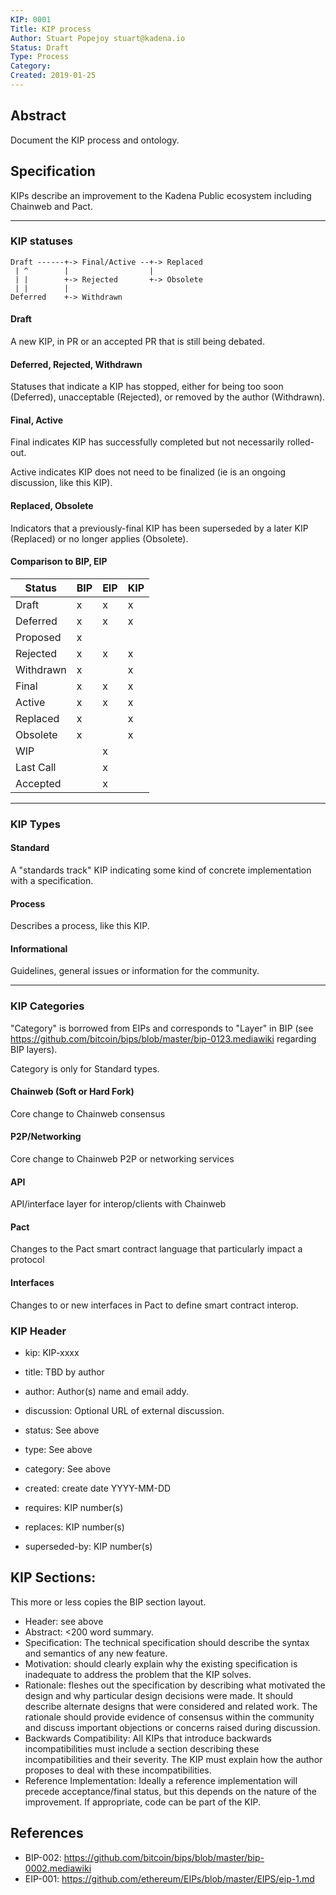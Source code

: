 ```yaml
---
KIP: 0001
Title: KIP process
Author: Stuart Popejoy stuart@kadena.io
Status: Draft
Type: Process
Category:
Created: 2019-01-25
---
```


## Abstract

Document the KIP process and ontology.

## Specification

KIPs describe an improvement to the Kadena Public ecosystem including Chainweb and Pact.

------

### KIP statuses

```
Draft ------+-> Final/Active --+-> Replaced
 | ^        |                  |
 | |        +-> Rejected       +-> Obsolete
 | |        |
Deferred    +-> Withdrawn
```

#### Draft
A new KIP, in PR or an accepted PR that is still being debated.

#### Deferred, Rejected, Withdrawn
Statuses that indicate a KIP has stopped, either for being too soon (Deferred), unacceptable (Rejected), or removed by the author (Withdrawn).

#### Final, Active
Final indicates KIP has successfully completed but not necessarily rolled-out.

Active indicates KIP does not need to be finalized (ie is an ongoing discussion, like this KIP).

#### Replaced, Obsolete

Indicators that a previously-final KIP has been superseded by a later KIP (Replaced) or no longer applies (Obsolete).

#### Comparison to BIP, EIP

| Status    | BIP | EIP | KIP   |
|--|---|---|--|
| Draft     |  x  |  x  |  x  |
| Deferred  |  x  |  x  |  x  |
| Proposed  |  x  |     |     |
| Rejected  |  x  |  x  |  x  |
| Withdrawn |  x  |     |  x  |
| Final     |  x  |  x  |  x  |
| Active    |  x  |  x  |  x  |
| Replaced  |  x  |     |  x  |
| Obsolete  |  x  |     |  x  |
| WIP       |     |  x  |     |
| Last Call |     |  x  |     |
| Accepted  |     |  x  |     |

-----

### KIP Types

#### Standard
A "standards track" KIP indicating some kind of concrete implementation with a specification.

#### Process
Describes a process, like this KIP.

#### Informational
Guidelines, general issues or information for the community.

-----

### KIP Categories

"Category" is borrowed from EIPs and corresponds to "Layer" in BIP
(see <https://github.com/bitcoin/bips/blob/master/bip-0123.mediawiki> regarding BIP layers).

Category is only for Standard types.

#### Chainweb (Soft or Hard Fork)
Core change to Chainweb consensus

#### P2P/Networking
Core change to Chainweb P2P or networking services

#### API
API/interface layer for interop/clients with Chainweb

#### Pact
Changes to the Pact smart contract language that particularly impact a protocol

#### Interfaces
Changes to or new interfaces in Pact to define smart contract interop.

### KIP Header

* kip: KIP-xxxx

* title: TBD by author

* author: Author(s) name and email addy.

* discussion: Optional URL of external discussion.

* status: See above

* type: See above

* category: See above

* created: create date YYYY-MM-DD

* requires: KIP number(s)

* replaces: KIP number(s)

* superseded-by: KIP number(s)

## KIP Sections:

This more or less copies the BIP section layout.

* Header: see above
* Abstract: <200 word summary.
* Specification: The technical specification should describe the syntax and semantics of any new feature.
* Motivation: should clearly explain why the existing specification is inadequate to address the problem that the KIP solves.
* Rationale: fleshes out the specification by describing what motivated the design and why particular design decisions were made. It should describe alternate designs that were considered and related work. The rationale should provide evidence of consensus within the community and discuss important objections or concerns raised during discussion.
* Backwards Compatibility: All KIPs that introduce backwards incompatibilities must include a section describing these incompatibilities and their severity. The KIP must explain how the author proposes to deal with these incompatibilities.
* Reference Implementation: Ideally a reference implementation will precede acceptance/final status, but this depends on the nature of the improvement. If appropriate, code can be part of the KIP.


## References
* BIP-002: <https://github.com/bitcoin/bips/blob/master/bip-0002.mediawiki>
* EIP-001: <https://github.com/ethereum/EIPs/blob/master/EIPS/eip-1.md>

